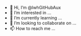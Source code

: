 - 👋 Hi, I’m @lwhGitHubAux
- 👀 I’m interested in ...
- 🌱 I’m currently learning ...
- 💞️ I’m looking to collaborate on ...
- 📫 How to reach me ...

<!---
lwhGitHubAux/lwhGitHubAux is a ✨ special ✨ repository because its `README.md` (this file) appears on your GitHub profile.
You can click the Preview link to take a look at your changes.
--->
